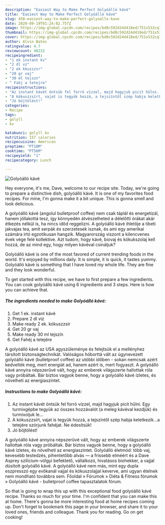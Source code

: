 ```yaml
---
description: "Easiest Way to Make Perfect Golyóálló kávé"
title: "Easiest Way to Make Perfect Golyóálló kávé"
slug: 450-easiest-way-to-make-perfect-golyoallo-kave
date: 2020-09-19T01:24:02.757Z
image: https://img-global.cpcdn.com/recipes/bd8c592d24d418ed/751x532cq70/golyoallo-kave-recept-foto.jpg
thumbnail: https://img-global.cpcdn.com/recipes/bd8c592d24d418ed/751x532cq70/golyoallo-kave-recept-foto.jpg
cover: https://img-global.cpcdn.com/recipes/bd8c592d24d418ed/751x532cq70/golyoallo-kave-recept-foto.jpg
author: Alvin Bates
ratingvalue: 4.7
reviewcount: 48232
recipeingredient:
- "1 ek instant kv"
- "2 dl vz"
- "2 ek kkuszzsr"
- "20 gr vaj"
- "30 ml tejszn"
- " Fahj a tetejre"
recipeinstructions:
- "Az instant kávét öntsük fel forró vízzel, majd hagyjuk picit hűlni. Egy turmixgépbe tegyük az összes hozzávalót (a meleg kávéval kezdjük) és turmixoljuk le..."
- "A kókuszzsírt, vajat is tegyük hozzá, a tejszíntől szép habja keletkezik...a tetejére szórjunk fahéjat. Ne édesítsük!"
- "Jó böjtölést!"
categories:
- Recipe
tags:
- golyll
- kv

katakunci: golyll kv 
nutrition: 157 calories
recipecuisine: American
preptime: "PT18M"
cooktime: "PT56M"
recipeyield: "1"
recipecategory: Lunch

---
```



![Golyóálló kávé](https://img-global.cpcdn.com/recipes/bd8c592d24d418ed/751x532cq70/golyoallo-kave-recept-foto.jpg)

Hey everyone, it's me, Dave, welcome to our recipe site. Today, we're going to prepare a distinctive dish, golyóálló kávé. It is one of my favorites food recipes. For mine, I'm gonna make it a bit unique. This is gonna smell and look delicious.

A golyóálló kávé (angolul bulletproof coffee) nem csak táplál és energetizál, hanem jóllakottá tesz, így könnyedén átvészelheted a délelőtti órákat akár étkezés nélkül is, ha nincs időd reggelizni. A golyóálló kávé ihletője a tibeti jakvajas tea, amit serpák és szerzetesek isznak, és ami egy amerikai számára irtó egzotikusan hangzik. Magyarország viszont a kilencvenes évek vége felé kollektíve. Azt tudom, hogy kávé, biovaj és kókukszolaj kell hozzá, de az mind egy, hogy milyen kávéval csináljuk?

Golyóálló kávé is one of the most favored of current trending foods in the world. It's enjoyed by millions daily. It is simple, it is quick, it tastes yummy. Golyóálló kávé is something that I have loved my whole life. They are fine and they look wonderful.


To get started with this recipe, we have to first prepare a few ingredients. You can cook golyóálló kávé using 6 ingredients and 3 steps. Here is how you can achieve that.

<!--inarticleads1-->

##### The ingredients needed to make Golyóálló kávé:

1. Get 1 ek. instant kávé
1. Prepare 2 dl víz
1. Make ready 2 ek. kókuszzsír
1. Get 20 gr vaj
1. Make ready 30 ml tejszín
1. Get  Fahéj a tetejére


A golyóálló kávé az USA agyszüleménye és felejtsük el a mellényhez társított biztonságtechnikát. Valóságos hóborttá vált az úgynevezett golyóálló kávé (bulletproof coffee) az utóbbi időben - sokan nemcsak azért kedvelték meg, mert energiát ad, hanem azért is, mert fogyaszt. A golyóálló kávé annyira népszerűvé vált, hogy az emberek világszerte hallottak róla vagy próbáltak. Bár biztos vagyok benne, hogy a golyóálló kávé ízletes, és növelheti az energiaszintet. 

<!--inarticleads2-->

##### Instructions to make Golyóálló kávé:

1. Az instant kávét öntsük fel forró vízzel, majd hagyjuk picit hűlni. Egy turmixgépbe tegyük az összes hozzávalót (a meleg kávéval kezdjük) és turmixoljuk le...
1. A kókuszzsírt, vajat is tegyük hozzá, a tejszíntől szép habja keletkezik...a tetejére szórjunk fahéjat. Ne édesítsük!
1. Jó böjtölést!


A golyóálló kávé annyira népszerűvé vált, hogy az emberek világszerte hallottak róla vagy próbáltak. Bár biztos vagyok benne, hogy a golyóálló kávé ízletes, és növelheti az energiaszintet. Golyóálló életmód: több vaj, kevesebb testedzés, pihentetőbb alvás — a frissebb elméért és a Dave Asprey szilícium-völgyi befektető, vállalkozó, hivatásos biohekker, a vajjal dúsított golyóálló kávé. A golyóálló kávé nem más, mint egy dupla eszpresszó egy evőkanál vajjal és kókuszolajjal keverve, ami ugyan ételnek nem mondható továbbra sem. Főoldal » Fórumok » Diéta &amp; Fitness fórumok » Golyóálló kávé - bulletproof coffee tapasztalatok fórum. 

So that is going to wrap this up with this exceptional food golyóálló kávé recipe. Thanks so much for your time. I'm confident that you can make this at home. There's gonna be more interesting food at home recipes coming up. Don't forget to bookmark this page in your browser, and share it to your loved ones, friends and colleague. Thank you for reading. Go on get cooking!
